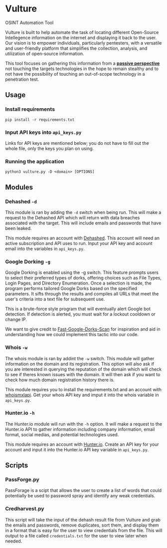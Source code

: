 # Vulture
OSINT Automation Tool

Vulture is built to help automate the task of locating different Open-Source Intellegence information on the internet and displaying it back to the user. Our vision is to empower individuals, particularly pentesters, with a versatile and user-friendly platform that simplifies the collection, analysis, and utilization of open-source information. 

This tool focuses on gathering this information from a <ins>**passive perspective**</ins> not touching the targets technologies in the hope to remain stealthy and to not have the possibility of touching an out-of-scope technology in a penetration test. 

## Usage
### Install requirements
```
pip install -r requirements.txt
```

### Input API keys into `api_keys.py`

Links for API keys are mentioned below; you do not have to fill out the whole file, only the keys you plan on using. 

### Running the application
```
python3 vulture.py -D <domain> [OPTIONS]
```

## Modules
### Dehashed `-d`
This module is ran by adding the `-d` switch when being run. This will make a request to the Dehashed API which will return with data breaches associated with the target. This will include emails and passwords that have been leaked. 

This module requires an account with [Dehashed](https://dehashed.com). This account will need an active subscription and API uses to run. Input your API key and account email into the variables in `api_keys.py`. 

### Google Dorking `-g`
Google Dorking is enabled using the -g switch. This feature prompts users to select their preferred types of dorks, offering choices such as File Types, Login Pages, and Directory Enumeration. Once a selection is made, the program performs tailored Google Dorks based on the specified parameters. It sifts through the results and compiles all URLs that meet the user's criteria into a text file for subsequent use.

This is a brute-force style program that will eventually alert Google bot detection. If detection is alerted, you must wait for a lockout cooldown or change IP. 

We want to give credit to [Fast-Google-Dorks-Scan](https://github.com/IvanGlinkin/Fast-Google-Dorks-Scan) for inspiration and aid in understanding how we could implement this tactic into our code.

### Whois `-w`
The whois module is ran by addint the `-w` switch. This module will gather information on the domain and its registration. This option will also ask if you are interested in querying the reputation of the domain which will check to see if theres known issues with the domain. It will then ask if you want to check how much domain registration history there is. 

This module requires you to install the requirements.txt and an account with [whoismxlapi](https://www.whoisxmlapi.com). Get your whois API key and imput it into the whois variable in `api_keys.py`. 

### Hunter.io `-h`
The Hunter.io module will run with the `-h` option. It will make a request to the Hunter.io API to gather information including company information, email format, social medias, and potential technologies used. 

This module requires an account with [Hunter.io](hunter.io). Create an API key for your account and input it into the Hunter.io API key variable in `api_keys.py`.


## Scripts
### PassForge.py
PassForage is a scipt that allows the user to create a list of words that could potentially be used to password spray and identify any weak credentials. 

### Credharvest.py
This script will take the input of the dehash result file from Vulture and grab the emails and passwords, remove duplicates, sort them, and display them in a format that is easy for the user to view credentials from the file. This will output to a file called `credentials.txt` for the user to view later when needed. 
